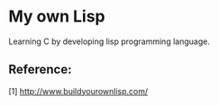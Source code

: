 # My own Lisp

Learning C by developing lisp programming language.

## Reference:
[1] http://www.buildyourownlisp.com/